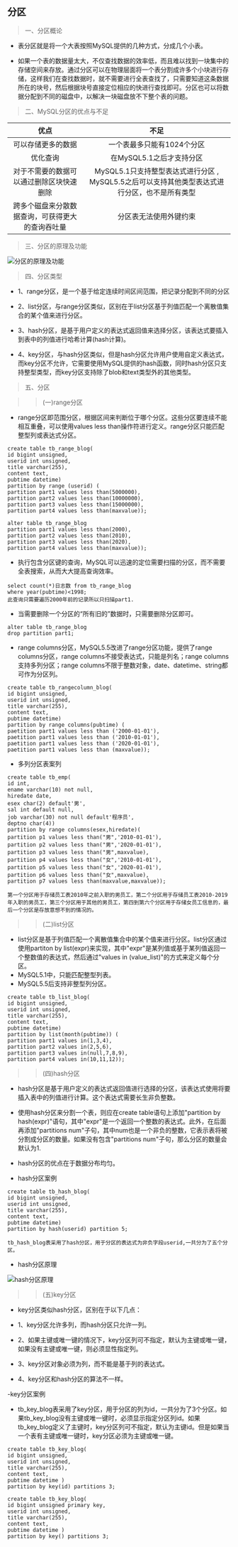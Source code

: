 ## 分区
>一、分区概论
- 表分区就是将一个大表按照MySQL提供的几种方式，分成几个小表。

- 如果一个表的数据量太大，不仅查找数据的效率低，而且难以找到一块集中的存储空间来存放。通过分区可以在物理层面将一个表分割成许多个小块进行存储，这样我们在查找数据时，就不需要进行全表查找了，只需要知道这条数据所在的块号，然后根据块号直接定位相应的快进行查找即可。分区也可以将数据分配到不同的磁盘中，以解决一块磁盘放不下整个表的问题。

>二、MySQL分区的优点与不足

|优点|不足|
|:---:|:---:|
|可以存储更多的数据|一个表最多只能有1024个分区|
|优化查询|在MySQL5.1之后才支持分区|
|对于不需要的数据可以通过删除区块快速删除|MySQL5.1只支持整型表达式进行分区 , MySQL5.5之后可以支持其他类型表达式进行分区，也不是所有类型
|跨多个磁盘来分散数据查询，可获得更大的查询吞吐量|分区表无法使用外键约束|

>三、分区的原理及功能

![分区的原理及功能](分区的原理及功能.png)

>四、分区类型
- 1、range分区，是一个基于给定连续时间区间范围，把记录分配到不同的分区

- 2、list分区，与range分区类似，区别在于list分区基于列值匹配一个离散值集合的某个值来进行分区。

- 3、hash分区，是基于用户定义的表达式返回值来选择分区，该表达式要插入到表中的列值进行哈希计算(hash计算)。

- 4、key分区，与hash分区类似，但是hash分区允许用户使用自定义表达式，而key分区不允许，它需要使用MySQL提供的hash函数，同时hash分区只支持整型类型，而key分区支持除了blob和text类型外的其他类型。

>五、分区

>>(一)range分区
- range分区即范围分区，根据区间来判断位于哪个分区。这些分区要连续不能相互重叠，可以使用values less than操作符进行定义。range分区只能匹配整型列或表达式分区。
```
create table tb_range_blog(
id bigint unsigned,
userid int unsigned,
title varchar(255),
content text,
pubtime datetime)
partition by range (userid) (
partition part1 values less than(5000000),
partition part2 values less than(10000000),
partition part3 values less than(15000000),
partition part4 values less than(maxvalue));
```
```
alter table tb_range_blog
partition part1 values less than(2000),
partition part2 values less than(2010),
partition part3 values less than(2020),
partition part4 values less than(maxvalue));
```
- 执行包含分区键的查询，MySQL可以迅速的定位需要扫描的分区，而不需要全表搜索，从而大大提高查询效率。
```
select count(*)日志数 from tb_range_blog
where year(pubtime)<1998;
此查询只需要遍历2000年前的记录所以只扫描part1.
```

- 当需要删除一个分区的“所有旧的”数据时，只需要删除分区即可。
```
alter table tb_range_blog
drop partition part1;
```

- range columns分区，MySQL5.5改进了range分区功能，提供了range columns分区，range columns不接受表达式，只能是列名；range columns支持多列分区；range columns不限于整数对象，date、datetime、string都可作为分区列。
```
create table tb_rangecolumn_blog(
id bigint unsigned,
userid int unsigned,
title varchar(255),
content text,
pubtime datetime)
partition by range columns(pubtime) (
paetition part1 values less than ('2000-01-01'),
paetition part1 values less than ('2010-01-01'),
paetition part1 values less than ('2020-01-01'),
paetition part1 values less than (maxvalue));
```

- 多列分区表案列
```
create table tb_emp(
id int,
ename varchar(10) not null,
hiredate date,
esex char(2) default'男',
sal int default null,
job varchar(30) not null default'程序员',
deptno char(4))
partition by range columns(esex,hiredate)(
partition p1 values less than("男",'2010-01-01'),
partition p2 values less than("男",'2020-01-01'),
partition p3 values less than("男",maxvalue),
partition p4 values less than("女",'2010-01-01'),
partition p5 values less than("女",'2020-01-01'),
partition p6 values less than("女",maxvalue),
partition p7 values less than(maxvalue,maxvalue));

第一个分区用于存储员工表2010年之前入职的男员工，第二个分区用于存储员工表2010-2019年入职的男员工，第三个分区用于其他的男员工，第四到第六个分区用于存储女员工信息的，最后一个分区是存放意想不到的情况的。
```
>>(二)list分区

- list分区是基于列值匹配一个离散值集合中的某个值来进行分区。list分区通过使用partiton by list(expr)来实现，其中"expr"是某列值或基于某列值返回一个整数值的表达式，然后通过"values in (value_list)"的方式来定义每个分区。
- MySQL5.1中，只能匹配整型列表。
- MySQL5.5后支持非整型列分区。
```
create table tb_list_blog(
id bigint unsigned,
userid int unsigned,
title varchar(255),
content text,
pubtime datetime)
partition by list(month(pubtime)) (
partition part1 values in(1,3,4),
partition part2 values in(2,5,6),
partition part3 values in(null,7,8,9),
partition part4 values in(10,11,12));
```

>>(四)hash分区
- hash分区是基于用户定义的表达式返回值进行选择的分区，该表达式使用将要插入表中的列值进行计算。这个表达式需要长生非负整数。

- 使用hash分区来分割一个表，则应在create table语句上添加"partition by hash(expr)"语句，其中"expr"是一个返回一个整数的表达式。此外，在后面再添加"partitions num"子句，其中num也是一个非负的整数，它表示表将被分割成分区的数量。如果没有包含"partitions num"子句，那么分区的数量会默认为1.

- hash分区的优点在于数据分布均匀。

- hash分区案例
```
create table tb_hash_blog(
id bigint unsigned,
userid int unsigned,
title varchar(255),
content text,
pubtime datetime)
partition by hash(userid) partition 5;

tb_hash_blog表采用了hash分区，用于分区的表达式为非负字段userid,一共分为了五个分区。
```

- hash分区原理

![hash分区原理](hash分区原理.png)

>>(五)key分区
- key分区类似hash分区，区别在于以下几点：
- 1、key分区允许多列，而hash分区只允许一列。

- 2、如果主键或唯一键的情况下，key分区列可不指定，默认为主键或唯一键，如果没有主键或唯一键，则必须显性指定列。

- 3、key分区对象必须为列，而不能是基于列的表达式。
- 4、key分区和hash分区的算法不一样。

-key分区案例
- tb_key_blog表采用了key分区，用于分区的列为id，一共分为了3个分区。如果tb_key_blog没有主键或唯一键时，必须显示指定分区列id。如果tb_key_blog定义了主键时，key分区列可不指定，默认为主键id。但是如果当一个表有主键或唯一键时，key分区必须为主键或唯一键。
```
create table tb_key_blog(
id bigint unsigned,
userid int unsigned,
title varchar(255),
content text,
pubtime datetime )
partition by key(id) partitions 3; 
```

```
create table tb_key_blog(
id bigint unsigned primary key,
userid int unsigned,
title varchar(255),
content text,
pubtime datetime )
partition by key() partitions 3; 
```

